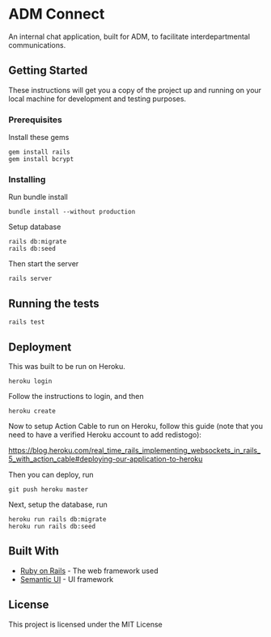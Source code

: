 # ADM Connect

An internal chat application, built for ADM, to facilitate interdepartmental communications.

## Getting Started

These instructions will get you a copy of the project up and running on your local machine for development and testing purposes.

### Prerequisites

Install these gems

```
gem install rails
gem install bcrypt
```

### Installing

Run bundle install

```
bundle install --without production
```

Setup database

```
rails db:migrate
rails db:seed
```


Then start the server

```
rails server
```


## Running the tests

```
rails test
```

## Deployment

This was built to be run on Heroku.

```
heroku login
```
Follow the instructions to login, and then

```
heroku create
```
Now to setup Action Cable to run on Heroku, follow this guide  (note that you need to have a verified Heroku account to add redistogo):

https://blog.heroku.com/real_time_rails_implementing_websockets_in_rails_5_with_action_cable#deploying-our-application-to-heroku

Then you can deploy, run

```
git push heroku master
```
Next, setup the database, run
```
heroku run rails db:migrate
heroku run rails db:seed
```


## Built With

* [Ruby on Rails](https://rubyonrails.org/) - The web framework used
* [Semantic UI](https://semantic-ui.com/) - UI framework


## License

This project is licensed under the MIT License